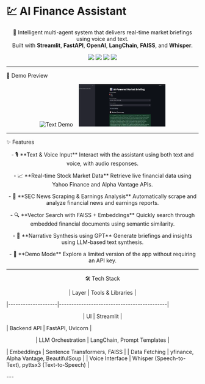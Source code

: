 # 💹 AI Finance Assistant

<p align="center">
  🤖 Intelligent multi-agent system that delivers real-time market briefings using voice and text.<br/>
  Built with <strong>Streamlit</strong>, <strong>FastAPI</strong>, <strong>OpenAI</strong>, <strong>LangChain</strong>, <strong>FAISS</strong>, and <strong>Whisper</strong>.
</p>

<p align="center">
  <img src="https://img.shields.io/badge/streamlit-live-ff4b4b?logo=streamlit" />
  <img src="https://img.shields.io/badge/python-3.10%2B-blue?logo=python" />
  <img src="https://img.shields.io/badge/license-MIT-green" />
  <img src="https://img.shields.io/badge/voice-enabled-purple" />
</p>

---

📸 Demo Preview

<p align="center">
  <img src="docs/demo_text.png" alt="Text Demo" width="45%" />
  &nbsp;&nbsp;
  <img src="docs/demo_voice.png" alt="Voice Demo" width="45%" />
</p>

---

✨ Features
<p align="center">
- 🎙️ **Text & Voice Input**  
  Interact with the assistant using both text and voice, with audio responses.
  </p>

<p align="center">
- 📈 **Real-time Stock Market Data**  
  Retrieve live financial data using Yahoo Finance and Alpha Vantage APIs.
  </p>
<p align="center">
- 📰 **SEC News Scraping & Earnings Analysis**  
  Automatically scrape and analyze financial news and earnings reports.
  </p>
<p align="center">
- 🔍 **Vector Search with FAISS + Embeddings**  
  Quickly search through embedded financial documents using semantic similarity.
  </p>
<p align="center">
- 🧠 **Narrative Synthesis using GPT**  
  Generate briefings and insights using LLM-based text synthesis.
  </p>
<p align="center">
- 🧪 **Demo Mode**  
  Explore a limited version of the app without requiring an API key.
  </p>

---
<p align="center">
🛠️ Tech Stack
 </p>
<p align="center">
| Layer              | Tools & Libraries                          |
  </p>
|--------------------|--------------------------------------------|
<p align="center">
| UI                 | Streamlit                                  |
    </p>
| Backend API        | FastAPI, Uvicorn                           |
<p align="center">
| LLM Orchestration  | LangChain, Prompt Templates                |
   </p>
| Embeddings         | Sentence Transformers, FAISS               |
| Data Fetching      | yfinance, Alpha Vantage, BeautifulSoup     |
| Voice Interface    | Whisper (Speech-to-Text), pyttsx3 (Text-to-Speech) |
 </p>
---




 
